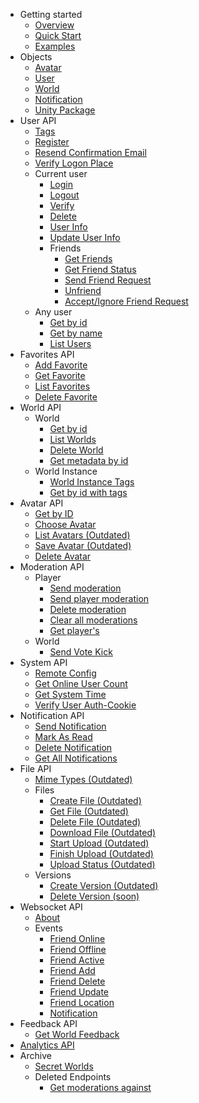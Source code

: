 - Getting started
    - [Overview](README.md)
    - [Quick Start](GettingStarted/QuickStart.md)
    - [Examples](GettingStarted/Examples.md)
- Objects
    - [Avatar](Objects/Avatar.md)
    - [User](Objects/User.md)
    - [World](Objects/World.md)
    - [Notification](Objects/Notification.md)
    - [Unity Package](Objects/unityPackage.md)
- User API
    - [Tags](UserAPI/Tags.md)
    - [Register](UserAPI/Register.md)
    - [Resend Confirmation Email](UserAPI/ResendEmail.md)
    - [Verify Logon Place](UserAPI/VerifyLoginPlace.md)
    - Current user
        - [Login](UserAPI/Login.md)
        - [Logout](UserAPI/Logout.md)
        - [Verify](UserAPI/Verify.md)
        - [Delete](UserAPI/Delete.md)
        - [User Info](UserAPI/CurrentUserDetails.md)
        - [Update User Info](UserAPI/UpdateInfo.md)
        - Friends
            - [Get Friends](UserAPI/Friends.md)
            - [Get Friend Status](UserAPI/FriendStatus.md)
            - [Send Friend Request](UserAPI/FriendRequest.md)
            - [Unfriend](UserAPI/Unfriend.md)
            - [Accept/Ignore Friend Request](UserAPI/AcceptIgnoreFriend.md)
    - Any user
        - [Get by id](UserAPI/GetByID.md)
        - [Get by name](UserAPI/GetByName.md)
        - [List Users](UserAPI/List.md)
- Favorites API
    - [Add Favorite](FavoritesAPI/AddFavorite.md)
    - [Get Favorite](FavoritesAPI/GetFavorite.md)
    - [List Favorites](FavoritesAPI/ListAllFavorites.md)
    - [Delete Favorite](FavoritesAPI/DeleteFavorite.md)
- World API
    - World
        - [Get by id](WorldAPI/GetWorld.md)
        - [List Worlds](WorldAPI/ListWorlds.md)
        - [Delete World](WorldAPI/DeleteWorld.md)
        - [Get metadata by id](WorldAPI/GetMetadata.md)
    - World Instance
        - [World Instance Tags](WorldAPI/WorldInstanceTags.md)
        - [Get by id with tags](WorldAPI/GetInstance.md)
- Avatar API
    - [Get by ID](AvatarAPI/GetByID.md)
    - [Choose Avatar](AvatarAPI/ChooseAvatar.md)
    - [List Avatars (Outdated)](AvatarAPI/ListAvatars.md)
    - [Save Avatar (Outdated)](AvatarAPI/SaveAvatar.md)
    - [Delete Avatar](AvatarAPI/DeleteAvatar.md)
- Moderation API
    - Player
        - [Send moderation](ModerationAPI/SendModerations.md)
        - [Send player moderation](ModerationAPI/SendPlayerModerations.md)
        - [Delete moderation](ModerationAPI/DeleteModeration.md)
        - [Clear all moderations](ModerationAPI/ClearModerations.md)
        - [Get player's](ModerationAPI/Players.md)
    - World
        - [Send Vote Kick](ModerationAPI/SendVoteKick.md)
- System API
    - [Remote Config](SystemAPI/Config.md)
    - [Get Online User Count](SystemAPI/Visits.md)
    - [Get System Time](SystemAPI/Time.md)
    - [Verify User Auth-Cookie](SystemAPI/Auth.md)
- Notification API
    - [Send Notification](NotificationAPI/SendNotification.md)
    - [Mark As Read](NotificationAPI/MarkAsSeen.md)
    - [Delete Notification](NotificationAPI/Delete.md)
    - [Get All Notifications](NotificationAPI/GetAll.md)
- File API
    - [Mime Types (Outdated)](FileAPI/MimeTypes.md)
    - Files
        - [Create File (Outdated)](FileAPI/CreateFile.md)
        - [Get File (Outdated)](FileAPI/GetFile.md)
        - [Delete File (Outdated)](FileAPI/DeleteFile.md)
        - [Download File (Outdated)](FileAPI/DownloadFile.md)
        - [Start Upload (Outdated)](FileAPI/StartUpload.md)
        - [Finish Upload (Outdated)](FileAPI/FinishUpload.md)
        - [Upload Status (Outdated)](FileAPI/UploadStatus.md)
    - Versions
        - [Create Version (Outdated)](FileAPI/CreateNewVersion.md)
        - [Delete Version (soon)](nothing)
- Websocket API
    - [About](WebsocketAPI/About.md)
    - Events
        - [Friend Online](WebsocketAPI/FriendOnlineEvent.md)
        - [Friend Offline](WebsocketAPI/FriendOfflineEvent.md)
        - [Friend Active](WebsocketAPI/FriendActiveEvent.md)
        - [Friend Add](WebsocketAPI/FriendAddEvent.md)
        - [Friend Delete](WebsocketAPI/FriendDeleteEvent.md)
        - [Friend Update](WebsocketAPI/FriendUpdateEvent.md)
        - [Friend Location](WebsocketAPI/FriendLocationEvent.md)
        - [Notification](WebsocketAPI/NotificationEvent.md)
- Feedback API
    - [Get World Feedback](FeedbackAPI/GetWorldFeedback.md)  
- [Analytics API](AnalyticsAPI/Analytics.md)
- Archive
    - [Secret Worlds](Archive/SecretWorlds.md)
    - Deleted Endpoints
        - [Get moderations against](Archive/ModerationAPI/Against.md)
